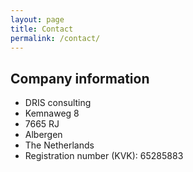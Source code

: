 ```yaml
---
layout: page
title: Contact
permalink: /contact/
---
```


## Company information
* DRIS consulting
* Kemnaweg 8
* 7665 RJ
* Albergen
* The Netherlands
* Registration number (KVK): 65285883

